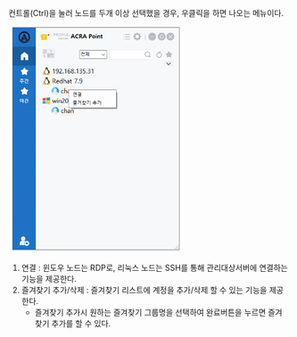 컨트롤(Ctrl)을 눌러 노드를 두개 이상 선택했을 경우, 우클릭을 하면 나오는 메뉴이다.

![혼합 노드 계정](image-3.png)

1. 연결 : 윈도우 노드는 RDP로, 리눅스 노드는 SSH를 통해 관리대상서버에 연결하는 기능을 제공한다.
2. 즐겨찾기 추가/삭제 : 즐겨찾기 리스트에 계정을 추가/삭제 할 수 있는 기능을 제공한다.
    * 즐겨찾기 추가시 원하는 즐겨찾기 그룹명을 선택하여 완료버튼을 누르면 즐겨찾기 추가를 할 수 있다. 
